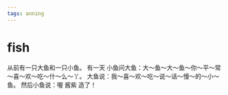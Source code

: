 ```yaml
---
tags: anning
---
```

# fish

从前有一只大鱼和一只小鱼。 有一天 小鱼问大鱼：大～鱼～大～鱼～你～平～常～喜～欢～吃～什～么～丫。 大鱼说：我～喜～欢～吃～说～话～慢～的～小～鱼。 然后小鱼说：喔 酱紫 造了！
